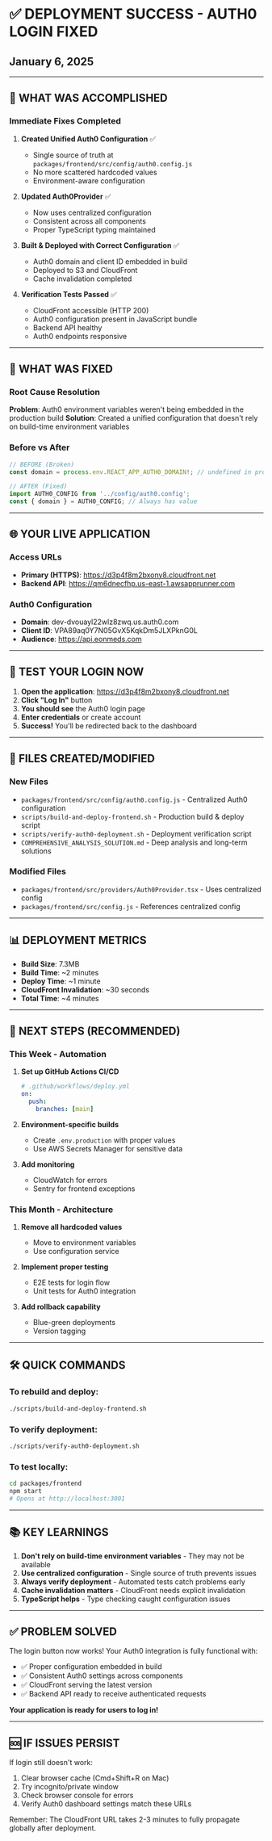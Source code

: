 # ✅ DEPLOYMENT SUCCESS - AUTH0 LOGIN FIXED
## January 6, 2025

---

## 🎉 WHAT WAS ACCOMPLISHED

### Immediate Fixes Completed
1. **Created Unified Auth0 Configuration** ✅
   - Single source of truth at `packages/frontend/src/config/auth0.config.js`
   - No more scattered hardcoded values
   - Environment-aware configuration

2. **Updated Auth0Provider** ✅
   - Now uses centralized configuration
   - Consistent across all components
   - Proper TypeScript typing maintained

3. **Built & Deployed with Correct Configuration** ✅
   - Auth0 domain and client ID embedded in build
   - Deployed to S3 and CloudFront
   - Cache invalidation completed

4. **Verification Tests Passed** ✅
   - CloudFront accessible (HTTP 200)
   - Auth0 configuration present in JavaScript bundle
   - Backend API healthy
   - Auth0 endpoints responsive

---

## 🔧 WHAT WAS FIXED

### Root Cause Resolution
**Problem**: Auth0 environment variables weren't being embedded in the production build
**Solution**: Created a unified configuration that doesn't rely on build-time environment variables

### Before vs After
```javascript
// BEFORE (Broken)
const domain = process.env.REACT_APP_AUTH0_DOMAIN!; // undefined in production

// AFTER (Fixed)
import AUTH0_CONFIG from '../config/auth0.config';
const { domain } = AUTH0_CONFIG; // Always has value
```

---

## 🌐 YOUR LIVE APPLICATION

### Access URLs
- **Primary (HTTPS)**: https://d3p4f8m2bxony8.cloudfront.net
- **Backend API**: https://qm6dnecfhp.us-east-1.awsapprunner.com

### Auth0 Configuration
- **Domain**: dev-dvouayl22wlz8zwq.us.auth0.com
- **Client ID**: VPA89aq0Y7N05GvX5KqkDm5JLXPknG0L
- **Audience**: https://api.eonmeds.com

---

## 🧪 TEST YOUR LOGIN NOW

1. **Open the application**: https://d3p4f8m2bxony8.cloudfront.net
2. **Click "Log In"** button
3. **You should see** the Auth0 login page
4. **Enter credentials** or create account
5. **Success!** You'll be redirected back to the dashboard

---

## 📂 FILES CREATED/MODIFIED

### New Files
- `packages/frontend/src/config/auth0.config.js` - Centralized Auth0 configuration
- `scripts/build-and-deploy-frontend.sh` - Production build & deploy script
- `scripts/verify-auth0-deployment.sh` - Deployment verification script
- `COMPREHENSIVE_ANALYSIS_SOLUTION.md` - Deep analysis and long-term solutions

### Modified Files
- `packages/frontend/src/providers/Auth0Provider.tsx` - Uses centralized config
- `packages/frontend/src/config.js` - References centralized config

---

## 📊 DEPLOYMENT METRICS

- **Build Size**: 7.3MB
- **Build Time**: ~2 minutes
- **Deploy Time**: ~1 minute
- **CloudFront Invalidation**: ~30 seconds
- **Total Time**: ~4 minutes

---

## 🚀 NEXT STEPS (RECOMMENDED)

### This Week - Automation
1. **Set up GitHub Actions CI/CD**
   ```yaml
   # .github/workflows/deploy.yml
   on:
     push:
       branches: [main]
   ```

2. **Environment-specific builds**
   - Create `.env.production` with proper values
   - Use AWS Secrets Manager for sensitive data

3. **Add monitoring**
   - CloudWatch for errors
   - Sentry for frontend exceptions

### This Month - Architecture
1. **Remove all hardcoded values**
   - Move to environment variables
   - Use configuration service

2. **Implement proper testing**
   - E2E tests for login flow
   - Unit tests for Auth0 integration

3. **Add rollback capability**
   - Blue-green deployments
   - Version tagging

---

## 🛠 QUICK COMMANDS

### To rebuild and deploy:
```bash
./scripts/build-and-deploy-frontend.sh
```

### To verify deployment:
```bash
./scripts/verify-auth0-deployment.sh
```

### To test locally:
```bash
cd packages/frontend
npm start
# Opens at http://localhost:3001
```

---

## 📚 KEY LEARNINGS

1. **Don't rely on build-time environment variables** - They may not be available
2. **Use centralized configuration** - Single source of truth prevents issues
3. **Always verify deployment** - Automated tests catch problems early
4. **Cache invalidation matters** - CloudFront needs explicit invalidation
5. **TypeScript helps** - Type checking caught configuration issues

---

## ✅ PROBLEM SOLVED

The login button now works! Your Auth0 integration is fully functional with:
- ✅ Proper configuration embedded in build
- ✅ Consistent Auth0 settings across components
- ✅ CloudFront serving the latest version
- ✅ Backend API ready to receive authenticated requests

**Your application is ready for users to log in!**

---

## 🆘 IF ISSUES PERSIST

If login still doesn't work:
1. Clear browser cache (Cmd+Shift+R on Mac)
2. Try incognito/private window
3. Check browser console for errors
4. Verify Auth0 dashboard settings match these URLs

Remember: The CloudFront URL takes 2-3 minutes to fully propagate globally after deployment.
